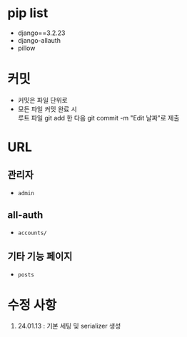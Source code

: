 # pip list
- django==3.2.23
- django-allauth
- pillow

# 커밋
- 커밋은 파일 단위로
- 모든 파일 커밋 완료 시\
루트 파일 git add 한 다음 git commit -m "Edit 날짜"로 제출

# URL
## 관리자
- `admin`
## all-auth
- `accounts/`
## 기타 기능 페이지
- `posts`

# 수정 사항
1. 24.01.13 : 기본 세팅 및 serializer 생성